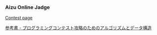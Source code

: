 ### Aizu Online Jadge

[Contest page](http://judge.u-aizu.ac.jp/onlinejudge/index.jsp)

[参考書 - プログラミングコンテスト攻略のためのアルゴリズムとデータ構造](http://book.mynavi.jp/support/pc/5295/)

